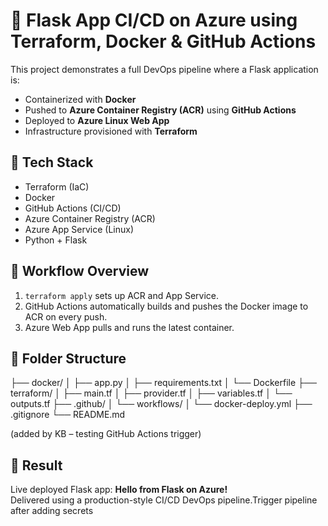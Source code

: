 # 🚀 Flask App CI/CD on Azure using Terraform, Docker & GitHub Actions

This project demonstrates a full DevOps pipeline where a Flask application is:

- Containerized with **Docker**
- Pushed to **Azure Container Registry (ACR)** using **GitHub Actions**
- Deployed to **Azure Linux Web App**
- Infrastructure provisioned with **Terraform**

## 🧱 Tech Stack
- Terraform (IaC)
- Docker
- GitHub Actions (CI/CD)
- Azure Container Registry (ACR)
- Azure App Service (Linux)
- Python + Flask

## 🔁 Workflow Overview

1. `terraform apply` sets up ACR and App Service.
2. GitHub Actions automatically builds and pushes the Docker image to ACR on every push.
3. Azure Web App pulls and runs the latest container.

## 📂 Folder Structure

├── docker/
│   ├── app.py
│   ├── requirements.txt
│   └── Dockerfile
├── terraform/
│   ├── main.tf
│   ├── provider.tf
│   ├── variables.tf
│   └── outputs.tf
├── .github/
│   └── workflows/
│       └── docker-deploy.yml
├── .gitignore
└── README.md

(added by KB – testing GitHub Actions trigger)

## 🚀 Result

Live deployed Flask app: **Hello from Flask on Azure!**  
Delivered using a production-style CI/CD DevOps pipeline.T r i g g e r   p i p e l i n e   a f t e r   a d d i n g   s e c r e t s 
 
 